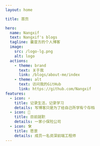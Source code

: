 ```yaml
---
layout: home

title: 首页

hero:
  name: Nangxif
  text: Nangxif's blogs
  tagline: 曩昔方的个人博客
  image:
    src: /logo-lg.png
    alt: logo
  actions:
    - theme: brand
      text: 关于我
      link: /blogs/about-me/index
    - theme: alt
      text: 访问我的GitHub
      link: https://github.com/Nangxif
features:
  - icon: ⚡️ 
    title: 记录生活，记录学习
    details: 写博客只是为了给自己所学有个存档
  - icon: 🖖
    title: 目前就职
    details: 一家小保险公司
  - icon: 🛠️
    title: 愿景
    details: 成员一名资深前端工程师
---
```

